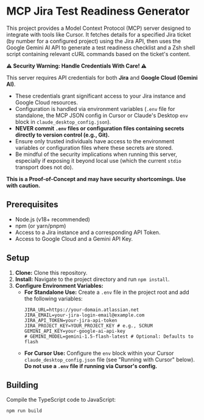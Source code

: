 # MCP Jira Test Readiness Generator

This project provides a Model Context Protocol (MCP) server designed to integrate with tools like Cursor. It fetches details for a specified Jira ticket (by number for a configured project) using the Jira API, then uses the Google Gemini AI API to generate a test readiness checklist and a Zsh shell script containing relevant cURL commands based on the ticket's content.

**⚠️ Security Warning: Handle Credentials With Care! ⚠️**

This server requires API credentials for both **Jira** and **Google Cloud (Gemini AI)**.

*   These credentials grant significant access to your Jira instance and Google Cloud resources.
*   Configuration is handled via environment variables (`.env` file for standalone, the MCP JSON config in Cursor or Claude's Desktop `env` block in `claude_desktop_config.json`).
*   **NEVER commit `.env` files or configuration files containing secrets directly to version control (e.g., Git).**
*   Ensure only trusted individuals have access to the environment variables or configuration files where these secrets are stored.
*   Be mindful of the security implications when running this server, especially if exposing it beyond local use (which the current `stdio` transport does not do).

**This is a Proof-of-Concept and may have security shortcomings. Use with caution.**

## Prerequisites

*   Node.js (v18+ recommended)
*   npm (or yarn/pnpm)
*   Access to a Jira instance and a corresponding API Token.
*   Access to Google Cloud and a Gemini API Key.

## Setup

1.  **Clone:** Clone this repository.
2.  **Install:** Navigate to the project directory and run `npm install`.
3.  **Configure Environment Variables:**
    *   **For Standalone Use:** Create a `.env` file in the project root and add the following variables:
        ```dotenv
        JIRA_URL=https://your-domain.atlassian.net
        JIRA_EMAIL=your-jira-login-email@example.com
        JIRA_API_TOKEN=your-jira-api-token
        JIRA_PROJECT_KEY=YOUR_PROJECT_KEY # e.g., SCRUM
        GEMINI_API_KEY=your-google-ai-api-key
        # GEMINI_MODEL=gemini-1.5-flash-latest # Optional: Defaults to flash
        ```
    *   **For Cursor Use:** Configure the `env` block within your Cursor `claude_desktop_config.json` file (see "Running with Cursor" below). **Do not use a `.env` file if running via Cursor's config.**

## Building

Compile the TypeScript code to JavaScript:

```bash
npm run build
